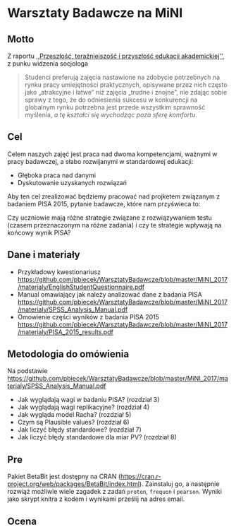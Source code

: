 # Warsztaty Badawcze na MiNI

## Motto

Z raportu [,,Przeszłość, teraźniejszość i przyszłość edukacji akademickiej''](http://www.wz.uw.edu.pl/pracownicyFiles/id12939-Billig_last.pdf), z punku widzenia socjologa

> Studenci preferują zajęcia nastawione na zdobycie potrzebnych na rynku pracy umiejętności praktycznych, opisywane przez nich często jako „atrakcyjne i łatwe” niż zajęcia „trudne i znojne”, nie zdając sobie sprawy z tego, że do odniesienia sukcesu w konkurencji na globalnym rynku potrzebna jest przede wszystkim sprawność myślenia, *a tę kształci się wychodząc poza sferę komfortu.*

## Cel

Celem naszych zajęć jest praca nad dwoma kompetencjami, ważnymi w pracy badawczej, a słabo rozwijanymi w standardowej edukacji:

- Głęboka praca nad danymi
- Dyskutowanie uzyskanych rozwiązań

Aby ten cel zrealizować będziemy pracować nad projketem związanym z badaniem PISA 2015,
pytanie badawcze, które nam przyświeca to:

  Czy uczniowie mają różne strategie związane z rozwiązywaniem testu (czasem przeznaczonym na różne zadania) i czy te strategie wpływają na końcowy wynik PISA?

## Dane i materiały

* Przykładowy kwestionariusz https://github.com/pbiecek/WarsztatyBadawcze/blob/master/MiNI_2017/materialy/EnglishStudentQuestionnaire.pdf
* Manual omawiający jak należy analizować dane z badania PISA https://github.com/pbiecek/WarsztatyBadawcze/blob/master/MiNI_2017/materialy/SPSS_Analysis_Manual.pdf
* Omowienie części wyników z badania PISA 2015 https://github.com/pbiecek/WarsztatyBadawcze/blob/master/MiNI_2017/materialy/PISA_2015_results.pdf

## Metodologia do omówienia

Na podstawie https://github.com/pbiecek/WarsztatyBadawcze/blob/master/MiNI_2017/materialy/SPSS_Analysis_Manual.pdf

* Jak wyglądają wagi w badaniu PISA? (rozdział 3)
* Jak wyglądają wagi replikacyjne? (rozdział 4)
* Jak wygląda model Racha? (rozdział 5)
* Czym są Plausible values? (rozdział 6)
* Jak liczyć błędy standardowe? (rozdział 7)
* Jak liczyć błędy standardowe dla miar PV? (rozdział 8)

## Pre

Pakiet BetaBit jest dostępny na CRAN (https://cran.r-project.org/web/packages/BetaBit/index.html). 
Zainstaluj go, a następnie rozwiąż możliwie wiele zagadek z zadań `proton`, `frequon` i `pearson`.
Wyniki jako skrypt knitra z kodem i wynikami prześlij na adres email.


## Ocena

